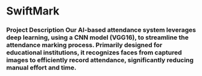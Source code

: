 # SwiftMark
### Project Description  Our AI-based attendance system leverages deep learning, using a CNN model (VGG16), to streamline the attendance marking process. Primarily designed for educational institutions, it recognizes faces from captured images to efficiently record attendance, significantly reducing manual effort and time.
